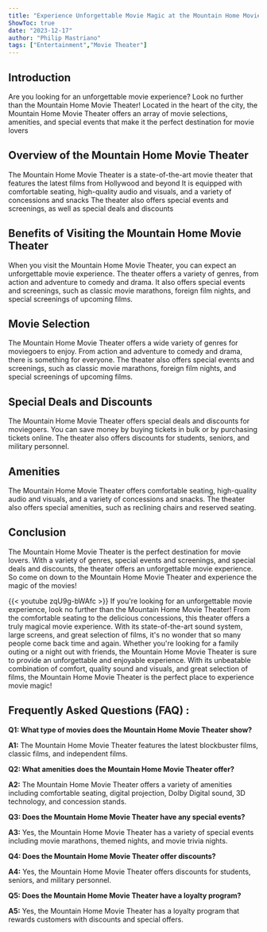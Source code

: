 ```yaml
---
title: "Experience Unforgettable Movie Magic at the Mountain Home Movie Theater!"
ShowToc: true 
date: "2023-12-17"
author: "Philip Mastriano" 
tags: ["Entertainment","Movie Theater"]
---
```

## Introduction
Are you looking for an unforgettable movie experience? Look no further than the Mountain Home Movie Theater! Located in the heart of the city, the Mountain Home Movie Theater offers an array of movie selections, amenities, and special events that make it the perfect destination for movie lovers 

## Overview of the Mountain Home Movie Theater
The Mountain Home Movie Theater is a state-of-the-art movie theater that features the latest films from Hollywood and beyond It is equipped with comfortable seating, high-quality audio and visuals, and a variety of concessions and snacks The theater also offers special events and screenings, as well as special deals and discounts 

## Benefits of Visiting the Mountain Home Movie Theater
When you visit the Mountain Home Movie Theater, you can expect an unforgettable movie experience. The theater offers a variety of genres, from action and adventure to comedy and drama. It also offers special events and screenings, such as classic movie marathons, foreign film nights, and special screenings of upcoming films. 

## Movie Selection
The Mountain Home Movie Theater offers a wide variety of genres for moviegoers to enjoy. From action and adventure to comedy and drama, there is something for everyone. The theater also offers special events and screenings, such as classic movie marathons, foreign film nights, and special screenings of upcoming films. 

## Special Deals and Discounts
The Mountain Home Movie Theater offers special deals and discounts for moviegoers. You can save money by buying tickets in bulk or by purchasing tickets online. The theater also offers discounts for students, seniors, and military personnel. 

## Amenities
The Mountain Home Movie Theater offers comfortable seating, high-quality audio and visuals, and a variety of concessions and snacks. The theater also offers special amenities, such as reclining chairs and reserved seating. 

## Conclusion
The Mountain Home Movie Theater is the perfect destination for movie lovers. With a variety of genres, special events and screenings, and special deals and discounts, the theater offers an unforgettable movie experience. So come on down to the Mountain Home Movie Theater and experience the magic of the movies!

{{< youtube zqU9g-bWAfc >}} 
If you're looking for an unforgettable movie experience, look no further than the Mountain Home Movie Theater! From the comfortable seating to the delicious concessions, this theater offers a truly magical movie experience. With its state-of-the-art sound system, large screens, and great selection of films, it's no wonder that so many people come back time and again. Whether you're looking for a family outing or a night out with friends, the Mountain Home Movie Theater is sure to provide an unforgettable and enjoyable experience. With its unbeatable combination of comfort, quality sound and visuals, and great selection of films, the Mountain Home Movie Theater is the perfect place to experience movie magic!

## Frequently Asked Questions (FAQ) :
**Q1: What type of movies does the Mountain Home Movie Theater show?**

**A1:** The Mountain Home Movie Theater features the latest blockbuster films, classic films, and independent films. 

**Q2: What amenities does the Mountain Home Movie Theater offer?**

**A2:** The Mountain Home Movie Theater offers a variety of amenities including comfortable seating, digital projection, Dolby Digital sound, 3D technology, and concession stands. 

**Q3: Does the Mountain Home Movie Theater have any special events?**

**A3:** Yes, the Mountain Home Movie Theater has a variety of special events including movie marathons, themed nights, and movie trivia nights. 

**Q4: Does the Mountain Home Movie Theater offer discounts?**

**A4:** Yes, the Mountain Home Movie Theater offers discounts for students, seniors, and military personnel. 

**Q5: Does the Mountain Home Movie Theater have a loyalty program?**

**A5:** Yes, the Mountain Home Movie Theater has a loyalty program that rewards customers with discounts and special offers.




